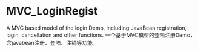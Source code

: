 # MVC_LoginRegist
 A MVC based model of the login Demo, including JavaBean registration, login, cancellation and other functions.
 一个基于MVC模型的登陆注册Demo，含javabean注册、登陆、注销等功能。 

